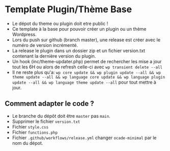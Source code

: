 # Template Plugin/Thème Base

* Le dépot du theme ou plugin doit etre public ! 
* Ce template à la base pour pouvoir créer un plugin ou un thème Wordpress.
* Lors du push sur github (branch master), une release est créer avec le numéro de version incrémenté.
* La release le plugin dans un dossier zip  et un fichier version.txt contenant la dernière version du plugin.
* Un hook (inc/theme-updater.php) permet de rechercher les mise a jour tout les 6H ou alors de refresh celle-ci avec `wp transient delete --all`
* Il ne reste plus qu'a: `wp core update && wp plugin update --all && wp theme update --all && wp language core update && wp language plugin update --all && wp language theme update --all` pour tout mettre à jour.

## Comment adapter le code ? 

* Le branche du dépôt doit être `master` pas `main`.
* Supprimer le fichier `version.txt`
* Fichier `style.css`
* Fichier `functions.php`
* Fichier `.github/workflows/release.yml` changer `ocade-minimal` par le nom du dépot. 
